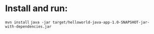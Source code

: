 Install and run:
================
```mvn install```
```java -jar target/helloworld-java-app-1.0-SNAPSHOT-jar-with-dependencies.jar```
